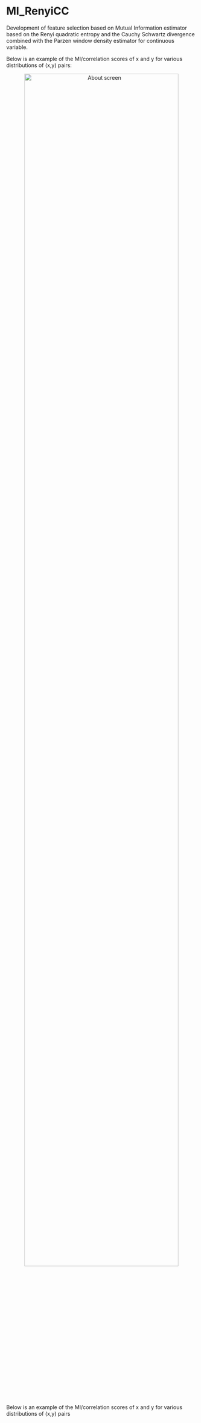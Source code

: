 # MI_RenyiCC
Development of feature selection based on Mutual Information estimator based on the Renyi quadratic entropy and the Cauchy Schwartz divergence combined with the Parzen window density estimator for continuous variable.

Below is an example of the MI/correlation scores of x and y for various distributions of (x,y) pairs:
<div align="center">
        <img width="90%" src="https://github.com/cdamon/MI_RenyiCC/blob/master/MICorr_ex.png" alt="About screen" title="An example of the correlation of x and y for various distributions of (x,y) pairs"</img>
</div>

Below is an example of the MI/correlation scores of x and y for various distributions of (x,y) pairs
